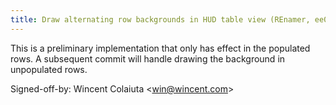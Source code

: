 ```yaml
---
title: Draw alternating row backgrounds in HUD table view (REnamer, ee06d30)
---
```


This is a preliminary implementation that only has effect in the populated rows. A subsequent commit will handle drawing the background in unpopulated rows.

Signed-off-by: Wincent Colaiuta &lt;win@wincent.com&gt;

